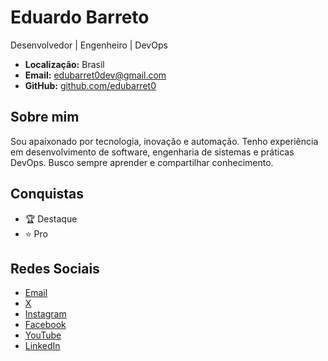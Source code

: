 # Eduardo Barreto

Desenvolvedor | Engenheiro | DevOps

- **Localização:** Brasil
- **Email:** edubarret0dev@gmail.com
- **GitHub:** [github.com/edubarret0](https://github.com/edubarret0)

## Sobre mim
Sou apaixonado por tecnologia, inovação e automação. Tenho experiência em desenvolvimento de software, engenharia de sistemas e práticas DevOps. Busco sempre aprender e compartilhar conhecimento.

## Conquistas
- 🏆 Destaque
- ⭐ Pro

## Redes Sociais
- [Email](mailto:edubarret0dev@gmail.com)
- [X](https://x.com/eduBarret0)
- [Instagram](https://www.instagram.com/engedubarreto/?hl=pt-br)
- [Facebook](https://www.facebook.com/eduardo.barreto.9277583)
- [YouTube](https://www.youtube.com/channel/UCKlvq21jNbikjJzZiufVNwQ?view_as=subscriber)
- [LinkedIn](https://www.linkedin.com/in/eduardo-barreto-244575b4/)
